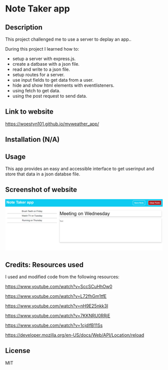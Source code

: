 # Note Taker app

## Description

This project challenged me to use a server to deplay an app..

During this project I learned how to:

- setup a server with express.js.
- create a datbase with a json file.
- read and write to a json file.
- setup routes for a server.
- use input fields to get data from a user.
- hide and show html elements with eventlisteners.
- using fetch to get data.
- using the post request to send data.

## Link to website

https://woestyn101.github.io/myweather_app/

## Installation (N/A)

## Usage

This app provides an easy and accessible interface to get userinput and store that data in a json databse file.

## Screenshot of website

![Website Screenshot](./public/assets/images/app_screenshot.jpg)

## Credits: Resources used

I used and modified code from the following resources:

https://www.youtube.com/watch?v=SccSCuHhOw0

https://www.youtube.com/watch?v=L72fhGm1tfE

https://www.youtube.com/watch?v=nH9E25nkk3I

https://www.youtube.com/watch?v=7KKNRU0RRjE

https://www.youtube.com/watch?v=1cjdlfB11Ss

https://developer.mozilla.org/en-US/docs/Web/API/Location/reload

## License

MIT
